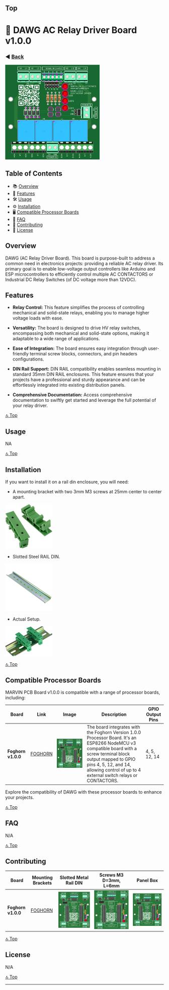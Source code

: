 ## Top
# 🎉 DAWG AC Relay Driver Board v1.0.0
### ◀️ [Back](/)
<img src="3dv1.png" alt="PCB Back" width="300">

<!--📷-->

## Table of Contents

- 📚 [Overview](#overview)
- 🎯 [Features](#features)
- 🛠️ [Usage](#usage)
- ⚙️ [Installation](#installation)
- 🖥️ [Compatible Processor Boards](#compatible-processor-boards)
- 🤝 [FAQ](#faq)
- 🤝 [Contributing](#contributing)
- 📝 [License](#license)


## Overview

DAWG (AC Relay Driver Board). This board is purpose-built to address a common need in electronics projects: providing a reliable AC relay driver. Its primary goal is to enable low-voltage output controllers like Arduino and ESP microcontrollers to efficiently control multiple AC CONTACTORS or Industrial DC Relay Switches (of DC voltage more than 12VDC).

## Features

- **Relay Control:** This feature simplifies the process of controlling mechanical and solid-state relays, enabling you to manage higher voltage loads with ease.

- **Versatility:** The board is designed to drive HV relay switches, encompassing both mechanical and solid-state options, making it adaptable to a wide range of applications.

- **Ease of Integration:** The board ensures easy integration through user-friendly terminal screw blocks, connectors, and pin headers configurations.

- **DIN Rail Support:** DIN RAIL compatibility enables seamless mounting in standard 35mm DIN RAIL enclosures. This feature ensures that your projects have a professional and sturdy appearance and can be effortlessly integrated into existing distribution panels.

- **Comprehensive Documentation:** Access comprehensive documentation to swiftly get started and leverage the full potential of your relay driver.



[🔝 Top](#top)

## Usage

NA

[🔝 Top](#top)

## Installation

If you want to install it on a rail din enclosure, you will need:

- A mounting bracket with two 3mm M3 screws at 25mm center to center apart.
<img src="rail-din-mounting-bracket1.jpg" alt="PCB Back" width="150">

- Slotted Steel RAIL DIN.
<img src="slotted-metal-rail-din1.jpg" alt="PCB Back" width="150">


- Actual Setup.
<img src="mounted-bracket-slotted-metal-rail-din.jpg" alt="PCB Back" width="150">

  
[🔝 Top](#top)

## Compatible Processor Boards

MARVIN PCB Board v1.0.0 is compatible with a range of processor boards, including:

| Board              | Link                                       | Image                                                                                                 | Description                                                                                                                                      | GPIO Output Pins     |
|--------------------|--------------------------------------------|-------------------------------------------------------------------------------------------------------|--------------------------------------------------------------------------------------------------------------------------------------------------|---------------|
| **Foghorn v1.0.0** | [FOGHORN](https://github.com/seryalda/foghorn) | ![PCB Back](https://github.com/seryalda/foghorn/raw/main/1.0.0/3dv1.png) | The board integrates with the Foghorn Version 1.0.0 Processor Board. It's an ESP8266 NodeMCU v3 compatible board with a screw terminal block output mapped to GPIO pins 4, 5, 12, and 14, allowing control of up to 4 external switch relays or CONTACTORS. | 4, 5, 12, 14 |


Explore the compatibility of DAWG with these processor boards to enhance your projects.

[🔝 Top](#top)

## FAQ

N/A

[🔝 Top](#top)

## Contributing

| Board | Mounting Brackets | Slotted Metal Rail DIN  | Screws M3 D=3mm, L=6mm   | Panel Box     |
|--------------------|--------------------------------------------|-------------------------------------------------------------------------------------------------------|--------------------------------------------------------------------------------------------------------------------------------------------------|---------------|
| **Foghorn v1.0.0** | [FOGHORN](https://github.com/seryalda/foghorn) | ![PCB Back](https://github.com/seryalda/foghorn/raw/main/1.0.0/3dv1.png) | ![PCB Back](https://github.com/seryalda/foghorn/raw/main/1.0.0/3dv1.png) | ![PCB Back](https://github.com/seryalda/foghorn/raw/main/1.0.0/3dv1.png) |

[🔝 Top](#top)

## License

N/A

[🔝 Top](#top)

---
